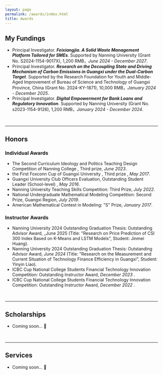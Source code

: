 ```yaml
---
layout: page
permalink: /awards/index.html
title: Awards
---
```




## My Fundings

- Principal Investigator. **_Feixiangjia. A Solid Waste Management Platform Tailored for SMEs_**. Supported by Nanning University (Grant No. S2024-1154-9017X), 1,200 RMB，_June 2024 - December 2027_.
- Principal Investigator. **_Research on the Decoupling State and Driving Mechanism of Carbon Emissions in Guangxi under the Dual-Carbon Target_**. Supported by the Research Foundation for  Youth and Middle-Aged Improvement of  Bureau of Science and Technology of Guangxi Province, China (Grant No. 2024-KY-1871),  10,000 RMB，_January 2024 - December 2025_.
- Principal Investigator. **_Digital Empowerment for Bank Loans and Regulatory Innovation_**. Supported by Nanning University (Grant No. s2023-1154-9126),  1,200 RMB，_January 2024 - December 2024_.



<br>

---


## Honors
### Individual Awards

- The Second Curriculum Ideology and Politics Teaching Design Competition of Nanning College , Third prize, _June 2023_.
- the First Foxconn Cup of Guangxi University , Third prize , _May 2017_.
- Guangxi University Club Officers Evaluation, Outstanding Student Leader (School-level) , _May 2016_.
- Nanning University Teaching Skills Competition: Third Prize, _July 2022_.
- National Undergraduate Mathematical Modeling Competition: Second Prize, Guangxi Region, _July 2019_.
- American Mathematical Contest in Modeling: "S" Prize, _January 2017_.

### Instructor Awards
- Nanning University 2024 Outstanding Graduation Thesis: Outstanding Advisor Award, _June 2025 (Title: "Research on Price Prediction of CSI 300 Index Based on K-Means and LSTM Models", Student: Jinmei Huang).
- Nanning University 2024 Outstanding Graduation Thesis: Outstanding Advisor Award, _June 2024_ (Title: "Research on the Measurement and Current Situation of Technology Finance Efficiency in Guangxi", Student: Yinyin Liao).
- ICBC Cup National College Students Financial Technology Innovation Competition: Outstanding Instructor Award, _December 2023_ .
- ICBC Cup National College Students Financial Technology Innovation Competition: Outstanding Instructor Award, _December 2022_ .




<br>

---

## Scholarships

- Coming soon... 🚀

<br>

---




## Services

- Coming soon... 🚀

<br>